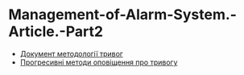 # Management-of-Alarm-System.-Article.-Part2

- [Документ методології тривог](tr1notes/tr1.md)
- [Прогресивні методи оповіщення про тривогу](tr1notes/tr4.md)